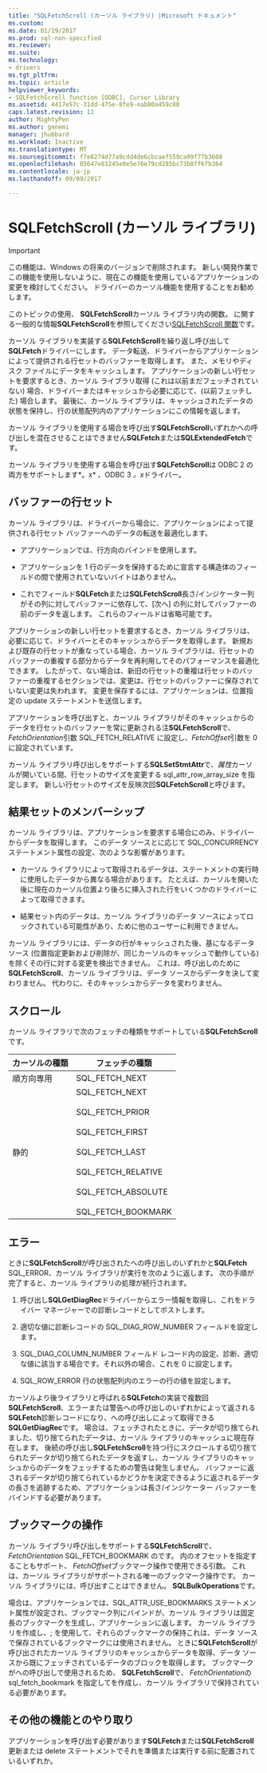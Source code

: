 ```yaml
---
title: "SQLFetchScroll (カーソル ライブラリ) |Microsoft ドキュメント"
ms.custom: 
ms.date: 01/19/2017
ms.prod: sql-non-specified
ms.reviewer: 
ms.suite: 
ms.technology:
- drivers
ms.tgt_pltfrm: 
ms.topic: article
helpviewer_keywords:
- SQLFetchScroll function [ODBC], Cursor Library
ms.assetid: 4417e57c-31dd-475e-8fe9-eab00a459c80
caps.latest.revision: 11
author: MightyPen
ms.author: genemi
manager: jhubbard
ms.workload: Inactive
ms.translationtype: MT
ms.sourcegitcommit: f7e6274d77a9cdd4de6cbcaef559ca99f77b3608
ms.openlocfilehash: 85647e81245e8e5e76e79cd285bc73b8ff6fb364
ms.contentlocale: ja-jp
ms.lasthandoff: 09/09/2017

---
```

# <a name="sqlfetchscroll-cursor-library"></a>SQLFetchScroll (カーソル ライブラリ)
> [!IMPORTANT]  
>  この機能は、Windows の将来のバージョンで削除されます。 新しい開発作業でこの機能を使用しないように、現在この機能を使用しているアプリケーションの変更を検討してください。 ドライバーのカーソル機能を使用することをお勧めします。  
  
 このトピックの使用、 **SQLFetchScroll**カーソル ライブラリ内の関数。 に関する一般的な情報**SQLFetchScroll**を参照してください[SQLFetchScroll 関数](../../../odbc/reference/syntax/sqlfetchscroll-function.md)です。  
  
 カーソル ライブラリを実装する**SQLFetchScroll**を繰り返し呼び出して**SQLFetch**ドライバーにします。 データ転送、ドライバーからアプリケーションによって提供される行セットのバッファーを取得します。 また、メモリやディスク ファイルにデータをキャッシュします。 アプリケーションの新しい行セットを要求するとき、カーソル ライブラリ取得 (これは以前まだフェッチされていない) 場合、ドライバーまたはキャッシュから必要に応じて、(以前フェッチした) 場合します。 最後に、カーソル ライブラリは、キャッシュされたデータの状態を保持し、行の状態配列内のアプリケーションにこの情報を返します。  
  
 カーソル ライブラリを使用する場合を呼び出す**SQLFetchScroll**いずれかへの呼び出しを混在させることはできません**SQLFetch**または**SQLExtendedFetch**です。  
  
 カーソル ライブラリを使用する場合を呼び出す**SQLFetchScroll**は ODBC 2 の両方をサポートします*。x* 、ODBC 3 *。x*ドライバー。  
  
## <a name="rowset-buffers"></a>バッファーの行セット  
 カーソル ライブラリは、ドライバーから場合に、アプリケーションによって提供される行セット バッファーへのデータの転送を最適化します。  
  
-   アプリケーションでは、行方向のバインドを使用します。  
  
-   アプリケーションを 1 行のデータを保持するために宣言する構造体のフィールドの間で使用されていないバイトはありません。  
  
-   これでフィールド**SQLFetch**または**SQLFetchScroll**長さ/インジケーター列がその列に対してバッファーに依存して、[次へ] の列に対してバッファーの前のデータを返します。 これらのフィールドは省略可能です。  
  
 アプリケーションの新しい行セットを要求するとき、カーソル ライブラリは、必要に応じて、ドライバーとそのキャッシュからデータを取得します。 新規および既存の行セットが重なっている場合、カーソル ライブラリは、行セットのバッファーの重複する部分からデータを再利用してそのパフォーマンスを最適化できます。 したがって、ない場合は、新旧の行セットの重複は行セットのバッファーの重複するセクションでは、変更は、行セットのバッファーに保存されていない変更は失われます。 変更を保存するには、アプリケーションは、位置指定の update ステートメントを送信します。  
  
 アプリケーションを呼び出すと、カーソル ライブラリがそのキャッシュからのデータを行セットのバッファーを常に更新される注**SQLFetchScroll**で、 *FetchOrientation*引数 SQL_FETCH_RELATIVE に設定し、*FetchOffset*引数を 0 に設定されています。  
  
 カーソル ライブラリ呼び出しをサポートする**SQLSetStmtAttr**で、*属性*カーソルが開いている間、行セットのサイズを変更する sql_attr_row_array_size を指定します。 新しい行セットのサイズを反映次回**SQLFetchScroll**と呼びます。  
  
## <a name="result-set-membership"></a>結果セットのメンバーシップ  
 カーソル ライブラリは、アプリケーションを要求する場合にのみ、ドライバーからデータを取得します。 このデータ ソースとに応じて SQL_CONCURRENCY ステートメント属性の設定、次のような影響があります。  
  
-   カーソル ライブラリによって取得されるデータは、ステートメントの実行時に使用したデータから異なる場合があります。 たとえば、カーソルを開いた後に現在のカーソル位置より後ろに挿入された行をいくつかのドライバーによって取得できます。  
  
-   結果セット内のデータは、カーソル ライブラリのデータ ソースによってロックされている可能性があり、ために他のユーザーに利用できません。  
  
 カーソル ライブラリには、データの行がキャッシュされた後、基になるデータ ソース (位置指定更新および削除が、同じカーソルのキャッシュで動作している) を除くその行に対する変更を検出できません。 これは、呼び出しのために**SQLFetchScroll**、カーソル ライブラリは、データ ソースからデータを決して変わりません。 代わりに、そのキャッシュからデータを変わりません。  
  
## <a name="scrolling"></a>スクロール  
 カーソル ライブラリで次のフェッチの種類をサポートしている**SQLFetchScroll**です。  
  
|カーソルの種類|フェッチの種類|  
|-----------------|-----------------|  
|順方向専用|SQL_FETCH_NEXT|  
|静的|SQL_FETCH_NEXT<br /><br /> SQL_FETCH_PRIOR<br /><br /> SQL_FETCH_FIRST<br /><br /> SQL_FETCH_LAST<br /><br /> SQL_FETCH_RELATIVE<br /><br /> SQL_FETCH_ABSOLUTE<br /><br /> SQL_FETCH_BOOKMARK|  
  
## <a name="errors"></a>エラー  
 ときに**SQLFetchScroll**が呼び出されたへの呼び出しのいずれかと**SQLFetch** SQL_ERROR、カーソル ライブラリが実行を次のように返します。 次の手順が完了すると、カーソル ライブラリの処理が続行されます。  
  
1.  呼び出し**SQLGetDiagRec**ドライバーからエラー情報を取得し、これをドライバー マネージャーでの診断レコードとしてポストします。  
  
2.  適切な値に診断レコードの SQL_DIAG_ROW_NUMBER フィールドを設定します。  
  
3.  SQL_DIAG_COLUMN_NUMBER フィールド レコード内の設定、診断、適切な値に該当する場合です。それ以外の場合、これを 0 に設定します。  
  
4.  SQL_ROW_ERROR 行の状態配列内のエラーの行の値を設定します。  
  
 カーソルより後ライブラリと呼ばれる**SQLFetch**の実装で複数回**SQLFetchScroll**、エラーまたは警告への呼び出しのいずれかによって返される**SQLFetch**診断レコードになり、への呼び出しによって取得できる**SQLGetDiagRec**です。 場合は、フェッチされたときに、データが切り捨てられました、切り捨てられたデータは、カーソル ライブラリのキャッシュに現在存在します。 後続の呼び出し**SQLFetchScroll**を持つ行にスクロールする切り捨てられたデータが切り捨てられたデータを返すし、カーソル ライブラリのキャッシュからのデータをフェッチするための警告は発生しません。 バッファーに返されるデータが切り捨てられているかどうかを決定できるように返されるデータの長さを追跡するため、アプリケーションは長さ/インジケーター バッファーをバインドする必要があります。  
  
## <a name="bookmark-operations"></a>ブックマークの操作  
 カーソル ライブラリ呼び出しをサポートする**SQLFetchScroll**で、 *FetchOrientation* SQL_FETCH_BOOKMARK のです。 内のオフセットを指定することもサポート、 *FetchOffset*ブックマーク操作で使用できる引数。 これは、カーソル ライブラリがサポートされる唯一のブックマーク操作です。 カーソル ライブラリには、呼び出すことはできません。 **SQLBulkOperations**です。  
  
 場合は、アプリケーションでは、SQL_ATTR_USE_BOOKMARKS ステートメント属性が設定され、ブックマーク列にバインドが、カーソル ライブラリは固定長のブックマークを生成し、アプリケーションに返します。 カーソル ライブラリを作成し、; を使用して、それらのブックマークの保持これは、データ ソースで保存されているブックマークには使用されません。 ときに**SQLFetchScroll**が呼び出されたカーソル ライブラリのキャッシュからデータを取得、データ ソースから既にフェッチされているデータのブロックを取得します。 ブックマークがへの呼び出しで使用されるため、 **SQLFetchScroll**で、 *FetchOrientation*の sql_fetch_bookmark を指定してを作成し、カーソル ライブラリで保持されている必要があります。  
  
## <a name="interaction-with-other-functions"></a>その他の機能とのやり取り  
 アプリケーションを呼び出す必要があります**SQLFetch**または**SQLFetchScroll**更新または delete ステートメントでそれを準備または実行する前に配置されているいずれか。

